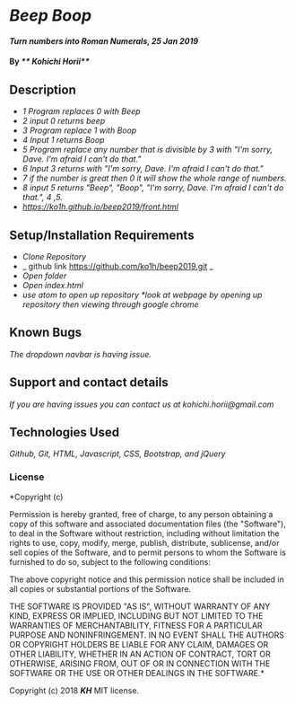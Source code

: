 # _Beep Boop_

#### _Turn numbers into Roman Numerals, 25 Jan 2019_

#### By _** Kohichi Horii**_

## Description

* _1 Program replaces 0 with Beep_
* _2 input 0 returns beep_
* _3 Program replace 1 with Boop_
* _4 Input 1 returns Boop_
* _5 Program replace any number that is divisible by 3  with "I'm sorry, Dave. I'm afraid I can't do that."_
* _6 Input 3 returns with "I'm sorry, Dave. I'm afraid I can't do that."_
* _7 if the number is great then 0 it will show the whole range of numbers._
* _8 input 5 returns "Beep", "Boop", "I'm sorry, Dave. I'm afraid I can't do that.", 4 ,5._
* _https://ko1h.github.io/beep2019/front.html_

## Setup/Installation Requirements

* _Clone Repository_
* _ github link https://github.com/ko1h/beep2019.git _
* _Open folder_
* _Open index.html_
* _use atom to open up repository *look at webpage by opening up repository then viewing through google chrome_

## Known Bugs

_The dropdown navbar is having issue._

## Support and contact details

_If you are having issues you can contact us at kohichi.horii@gmail.com_

## Technologies Used

_Github, Git, HTML, Javascript, CSS, Bootstrap, and jQuery_


### License

*Copyright (c) <year> <copyright holders>

Permission is hereby granted, free of charge, to any person obtaining a copy
of this software and associated documentation files (the "Software"), to deal
in the Software without restriction, including without limitation the rights
to use, copy, modify, merge, publish, distribute, sublicense, and/or sell
copies of the Software, and to permit persons to whom the Software is
furnished to do so, subject to the following conditions:

The above copyright notice and this permission notice shall be included in all
copies or substantial portions of the Software.

THE SOFTWARE IS PROVIDED "AS IS", WITHOUT WARRANTY OF ANY KIND, EXPRESS OR
IMPLIED, INCLUDING BUT NOT LIMITED TO THE WARRANTIES OF MERCHANTABILITY,
FITNESS FOR A PARTICULAR PURPOSE AND NONINFRINGEMENT. IN NO EVENT SHALL THE
AUTHORS OR COPYRIGHT HOLDERS BE LIABLE FOR ANY CLAIM, DAMAGES OR OTHER
LIABILITY, WHETHER IN AN ACTION OF CONTRACT, TORT OR OTHERWISE, ARISING FROM,
OUT OF OR IN CONNECTION WITH THE SOFTWARE OR THE USE OR OTHER DEALINGS IN THE
SOFTWARE.*

Copyright (c) 2018 **_KH_** MIT license.
